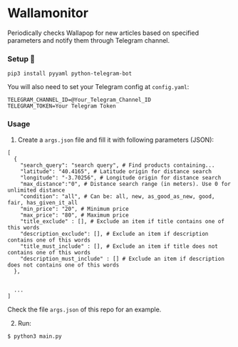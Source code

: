 # Wallamonitor
Periodically checks Wallapop for new articles based on specified parameters and notify them through Telegram channel.

### Setup 🔧
```
pip3 install pyyaml python-telegram-bot 
```

You will also need to set your Telegram config at `config.yaml`:
```
TELEGRAM_CHANNEL_ID=@Your_Telegram_Channel_ID
TELEGRAM_TOKEN=Your Telegram Token
```

### Usage
1. Create a `args.json` file and fill it with following parameters (JSON):

```
[
  {
    "search_query": "search query", # Find products containing...
    "latitude": "40.4165", # Latitude origin for distance search
    "longitude": "-3.70256", # Longitude origin for distance search
    "max_distance":"0", # Distance search range (in meters). Use 0 for unlimited distance
    "condition": "all", # Can be: all, new, as_good_as_new, good, fair, has_given_it_all
    "min_price": "20", # Minimum price
    "max_price": "80", # Maximum price
    "title_exclude" : [], # Exclude an item if title contains one of this words
    "description_exclude": [], # Exclude an item if description contains one of this words
    "title_must_include" : [], # Exclude an item if title does not contains one of this words
    "description_must_include" : [] # Exclude an item if description does not contains one of this words
  },

  
  ...
]

```

Check the file `args.json` of this repo for an example.


2. Run:
``` 
$ python3 main.py
```  


